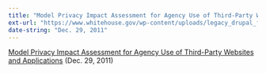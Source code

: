 ```yaml
---
title: "Model Privacy Impact Assessment for Agency Use of Third-Party Websites and Applications"
ext-url: "https://www.whitehouse.gov/wp-content/uploads/legacy_drupal_files/omb/inforeg/inforeg/info_policy/model-pia-agency-use-third-party-websites-and-applications.pdf"
date-string: "Dec. 29, 2011"
---
```

[Model Privacy Impact Assessment for Agency Use of Third-Party Websites and Applications](https://www.whitehouse.gov/wp-content/uploads/legacy_drupal_files/omb/inforeg/inforeg/info_policy/model-pia-agency-use-third-party-websites-and-applications.pdf) (Dec. 29, 2011)
